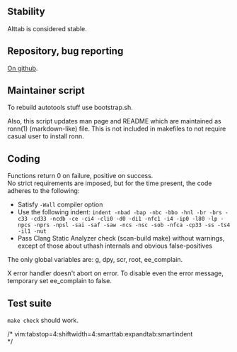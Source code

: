 
Stability
---------

Alttab is considered stable.

Repository, bug reporting
-------------------------

[On github](https://github.com/sagb/alttab).

Maintainer script
-----------------

To rebuild autotools stuff use bootstrap.sh.

Also, this script updates man page and README which are maintained 
as ronn(1) (markdown-like) file.
This is not included in makefiles to not require casual user 
to install ronn.

Coding
------

Functions return 0 on failure, positive on success.  
No strict requirements are imposed, but for the time present, the code
adheres to the following:

* Satisfy `-Wall` compiler option
* Use the following indent: `indent -nbad -bap -nbc -bbo -hnl -br -brs -c33 -cd33 -ncdb -ce -ci4 -cli0 -d0 -di1 -nfc1 -i4 -ip0 -l80 -lp -npcs -nprs -npsl -sai -saf -saw -ncs -nsc -sob -nfca -cp33 -ss -ts4 -il1 -nut`
* Pass Clang Static Analyzer check (scan-build make) without warnings, except of those about uthash internals and obvious false-positives

The only global variables are: g, dpy, scr, root, ee\_complain.

X error handler doesn't abort on error. To disable even the error message,
temporary set ee\_complain to false.

Test suite
----------

`make check` should work.

/* vim:tabstop=4:shiftwidth=4:smarttab:expandtab:smartindent  
*/

